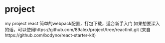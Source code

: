 # project
my project
react 简单的webpack配置，打包下载，适合新手入门
如果想要深入的话，可以使用https://github.com/89alex/project/tree/reactInit.git
(来自https://github.com/bodyno/react-starter-kit)
